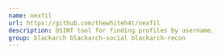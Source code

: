 ```yaml
---
name: nexfil
url: https://github.com/thewhiteh4t/nexfil
description: OSINT tool for finding profiles by username.
group: blackarch blackarch-social blackarch-recon
---
```

